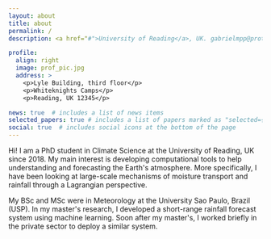 ```yaml
---
layout: about
title: about
permalink: /
description: <a href="#">University of Reading</a>, UK. gabrielmpp@protonmail.com

profile:
  align: right
  image: prof_pic.jpg
  address: >
    <p>Lyle Building, third floor</p>
    <p>Whiteknights Camps</p>
    <p>Reading, UK 12345</p>

news: true  # includes a list of news items
selected_papers: true # includes a list of papers marked as "selected={true}"
social: true  # includes social icons at the bottom of the page
---
```

Hi! I am a PhD student in Climate Science at the University of Reading, UK since 2018. My main interest is developing computational tools to help understanding and forecasting the Earth's atmosphere. More specifically, I have been looking at large-scale mechanisms of moisture transport and rainfall through a Lagrangian perspective. 

My BSc and MSc were in Meteorology at the University Sao Paulo, Brazil (USP). In my master's research, I developed a short-range rainfall forecast system using machine learning. Soon after my master's, I worked briefly in the private sector to deploy a similar system.
